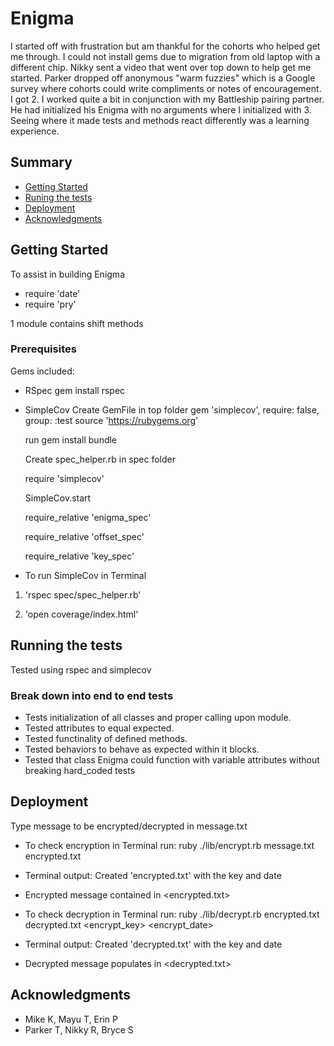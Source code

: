 # Enigma

I started off with frustration but am thankful for the cohorts who helped get me through. I could not install gems due to migration from old laptop with a different chip. Nikky sent a video that went over top down to help get me started. Parker dropped off anonymous "warm fuzzies" which is a Google survey where cohorts could write compliments or notes of encouragement. I got 2. I worked quite a bit in conjunction with my Battleship pairing partner. He had initialized his Enigma with no arguments where I initialized with 3. Seeing where it made tests and methods react differently was a learning experience.

## Summary

  - [Getting Started](#getting-started)
  - [Runing the tests](#running-the-tests)
  - [Deployment](#deployment)
  - [Acknowledgments](#acknowledgments)

## Getting Started

To assist in building Enigma
- require 'date'
- require 'pry'

1 module contains shift methods

### Prerequisites

Gems included:

- RSpec
gem install rspec

- SimpleCov
Create GemFile in top folder
gem 'simplecov', require: false, group: :test
source 'https://rubygems.org'

    run gem install bundle

    Create spec_helper.rb in spec folder

    require 'simplecov'

    SimpleCov.start

    require_relative 'enigma_spec'

    require_relative 'offset_spec'

    require_relative 'key_spec'

- To run SimpleCov in Terminal

1. 'rspec spec/spec_helper.rb'

2. 'open coverage/index.html'

## Running the tests

Tested using rspec and simplecov

### Break down into end to end tests

- Tests initialization of all classes and proper calling upon module.
- Tested attributes to equal expected.
- Tested functinality of defined methods.
- Tested behaviors to behave as expected within it blocks.
- Tested that class Enigma could function with variable attributes without breaking hard_coded tests

## Deployment

Type message to be encrypted/decrypted in message.txt

- To check encryption in Terminal run:
ruby ./lib/encrypt.rb message.txt encrypted.txt
- Terminal output:
Created 'encrypted.txt' with the key <key> and date <date>
- Encrypted message contained in <encrypted.txt>

- To check decryption in Terminal run:
ruby ./lib/decrypt.rb encrypted.txt decrypted.txt <encrypt_key> <encrypt_date>
- Terminal output:
Created 'decrypted.txt' with the key <key> and date <date>
- Decrypted message populates in <decrypted.txt>

## Acknowledgments

  - Mike K, Mayu T, Erin P
  - Parker T, Nikky R, Bryce S
